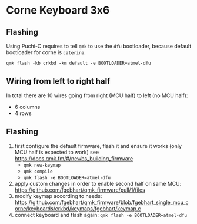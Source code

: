 # Corne Keyboard 3x6

## Flashing

Using Puchi-C requires to tell `qmk` to use the `dfu` bootloader, because default bootloader for corne is `caterina`.

```
qmk flash -kb crkbd -km default -e BOOTLOADER=atmel-dfu
```

## Wiring from left to right half

In total there are 10 wires going from right (MCU half) to left (no MCU half):
* 6 columns
* 4 rows

## Flashing

1. first configure the default firmware, flash it and ensure it works (only MCU half is expected to work) see https://docs.qmk.fm/#/newbs_building_firmware
    - `qmk new-keymap`
    - `qmk compile`
    - `qmk flash -e BOOTLOADER=atmel-dfu`
2. apply custom changes in order to enable second half on same MCU:
    https://github.com/fgebhart/qmk_firmware/pull/1/files
3. modify keymap according to needs: https://github.com/fgebhart/qmk_firmware/blob/fgebhart_single_mcu_corne/keyboards/crkbd/keymaps/fgebhart/keymap.c
4. connect keyboard and flash again: `qmk flash -e BOOTLOADER=atmel-dfu`
